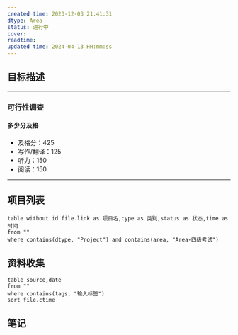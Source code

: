 ```yaml
---
created time: 2023-12-03 21:41:31
dtype: Area
status: 进行中
cover: 
readtime: 
updated time: 2024-04-13 HH:mm:ss
---
```


## 目标描述



---
### 可行性调查
#### 多少分及格
- 及格分：425
- 写作/翻译：125
- 听力：150
- 阅读：150


---
## 项目列表

```dataview
table without id file.link as 项目名,type as 类别,status as 状态,time as 时间
from ""   
where contains(dtype, "Project") and contains(area, "Area-四级考试")
```


## 资料收集

```dataview
table source,date
from ""   
where contains(tags, "输入标签")
sort file.ctime
```

## 笔记